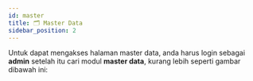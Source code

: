 ```yaml
---
id: master
title: 🗂 Master Data
sidebar_position: 2
---
```


Untuk dapat mengakses halaman master data, anda harus login sebagai **admin** setelah itu cari modul **master data**, kurang lebih seperti gambar dibawah ini:

